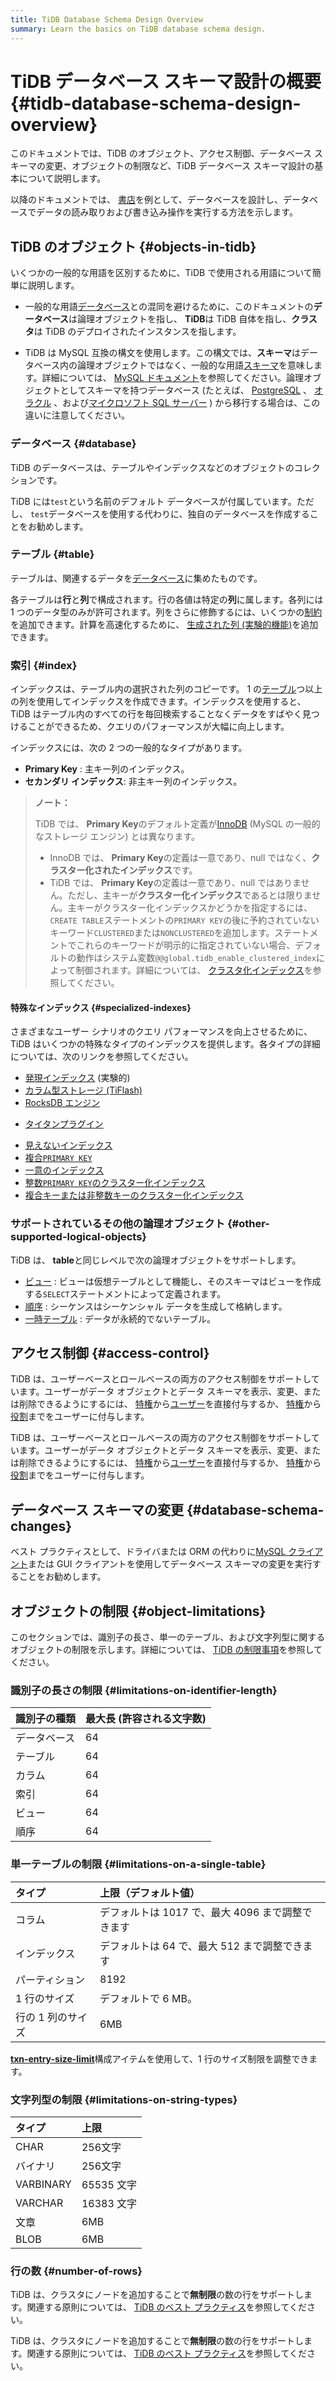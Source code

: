 ```yaml
---
title: TiDB Database Schema Design Overview
summary: Learn the basics on TiDB database schema design.
---
```


# TiDB データベース スキーマ設計の概要 {#tidb-database-schema-design-overview}

このドキュメントでは、TiDB のオブジェクト、アクセス制御、データベース スキーマの変更、オブジェクトの制限など、TiDB データベース スキーマ設計の基本について説明します。

以降のドキュメントでは、 [書店](/develop/dev-guide-bookshop-schema-design.md)を例として、データベースを設計し、データベースでデータの読み取りおよび書き込み操作を実行する方法を示します。

## TiDB のオブジェクト {#objects-in-tidb}

いくつかの一般的な用語を区別するために、TiDB で使用される用語について簡単に説明します。

-   一般的な用語[データベース](https://en.wikipedia.org/wiki/Database)との混同を避けるために、このドキュメントの**データベース**は論理オブジェクトを指し、 <strong>TiDB</strong>は TiDB 自体を指し、<strong>クラスタ</strong>は TiDB のデプロイされたインスタンスを指します。

-   TiDB は MySQL 互換の構文を使用します。この構文では、**スキーマ**はデータベース内の論理オブジェクトではなく、一般的な用語[スキーマ](https://en.wiktionary.org/wiki/schema)を意味します。詳細については、 [MySQL ドキュメント](https://dev.mysql.com/doc/refman/8.0/en/create-database.html)を参照してください。論理オブジェクトとしてスキーマを持つデータベース (たとえば、 [PostgreSQL](https://www.postgresql.org/docs/current/ddl-schemas.html) 、 [オラクル](https://docs.oracle.com/en/database/oracle/oracle-database/21/tdddg/creating-managing-schema-objects.html) 、および[マイクロソフト SQL サーバー](https://docs.microsoft.com/en-us/sql/relational-databases/security/authentication-access/create-a-database-schema?view=sql-server-ver15) ) から移行する場合は、この違いに注意してください。

### データベース {#database}

TiDB のデータベースは、テーブルやインデックスなどのオブジェクトのコレクションです。

TiDB には`test`という名前のデフォルト データベースが付属しています。ただし、 `test`データベースを使用する代わりに、独自のデータベースを作成することをお勧めします。

### テーブル {#table}

テーブルは、関連するデータを[データベース](#database)に集めたものです。

各テーブルは**行**と<strong>列</strong>で構成されます。行の各値は特定の<strong>列</strong>に属します。各列には 1 つのデータ型のみが許可されます。列をさらに修飾するには、いくつかの[制約](/constraints.md)を追加できます。計算を高速化するために、 [生成された列 (実験的機能)](/generated-columns.md)を追加できます。

### 索引 {#index}

インデックスは、テーブル内の選択された列のコピーです。 1 の[テーブル](#table)つ以上の列を使用してインデックスを作成できます。インデックスを使用すると、TiDB はテーブル内のすべての行を毎回検索することなくデータをすばやく見つけることができるため、クエリのパフォーマンスが大幅に向上します。

インデックスには、次の 2 つの一般的なタイプがあります。

-   **Primary Key** : 主キー列のインデックス。
-   **セカンダリ インデックス**: 非主キー列のインデックス。

> **ノート：**
>
> TiDB では、 **Primary Key**のデフォルト定義が[InnoDB](https://mariadb.com/kb/en/innodb/) (MySQL の一般的なストレージ エンジン) とは異なります。
>
> -   InnoDB では、 **Primary Key**の定義は一意であり、null ではなく、<strong>クラスター化されたインデックス</strong>です。
> -   TiDB では、 **Primary Key**の定義は一意であり、null ではありません。ただし、主キーが<strong>クラスター化インデックス</strong>であるとは限りません。主キーがクラスター化インデックスかどうかを指定するには、 `CREATE TABLE`ステートメントの`PRIMARY KEY`の後に予約されていないキーワード`CLUSTERED`または`NONCLUSTERED`を追加します。ステートメントでこれらのキーワードが明示的に指定されていない場合、デフォルトの動作はシステム変数`@@global.tidb_enable_clustered_index`によって制御されます。詳細については、 [クラスタ化インデックス](/clustered-indexes.md)を参照してください。

#### 特殊なインデックス {#specialized-indexes}

さまざまなユーザー シナリオのクエリ パフォーマンスを向上させるために、TiDB はいくつかの特殊なタイプのインデックスを提供します。各タイプの詳細については、次のリンクを参照してください。

-   [発現インデックス](/sql-statements/sql-statement-create-index.md#expression-index) (実験的)
-   [カラム型ストレージ (TiFlash)](/tiflash/tiflash-overview.md)
-   [RocksDB エンジン](/storage-engine/rocksdb-overview.md)

<CustomContent platform="tidb">

-   [タイタンプラグイン](/storage-engine/titan-overview.md)

</CustomContent>

-   [見えないインデックス](/sql-statements/sql-statement-add-index.md)
-   [複合`PRIMARY KEY`](/constraints.md#primary-key)
-   [一意のインデックス](/constraints.md#unique-key)
-   [整数`PRIMARY KEY`のクラスター化インデックス](/constraints.md)
-   [複合キーまたは非整数キーのクラスター化インデックス](/constraints.md)

### サポートされているその他の論理オブジェクト {#other-supported-logical-objects}

TiDB は、 **table**と同じレベルで次の論理オブジェクトをサポートします。

-   [ビュー](/views.md) : ビューは仮想テーブルとして機能し、そのスキーマはビューを作成する`SELECT`ステートメントによって定義されます。
-   [順序](/sql-statements/sql-statement-create-sequence.md) : シーケンスはシーケンシャル データを生成して格納します。
-   [一時テーブル](/temporary-tables.md) : データが永続的でないテーブル。

## アクセス制御 {#access-control}

<CustomContent platform="tidb">

TiDB は、ユーザーベースとロールベースの両方のアクセス制御をサポートしています。ユーザーがデータ オブジェクトとデータ スキーマを表示、変更、または削除できるようにするには、 [特権](/privilege-management.md)から[ユーザー](/user-account-management.md)を直接付与するか、 [特権](/privilege-management.md)から[役割](/role-based-access-control.md)までをユーザーに付与します。

</CustomContent>

<CustomContent platform="tidb-cloud">

TiDB は、ユーザーベースとロールベースの両方のアクセス制御をサポートしています。ユーザーがデータ オブジェクトとデータ スキーマを表示、変更、または削除できるようにするには、 [特権](https://docs.pingcap.com/tidb/stable/privilege-management)から[ユーザー](https://docs.pingcap.com/tidb/stable/user-account-management)を直接付与するか、 [特権](https://docs.pingcap.com/tidb/stable/privilege-management)から[役割](https://docs.pingcap.com/tidb/stable/role-based-access-control)までをユーザーに付与します。

</CustomContent>

## データベース スキーマの変更 {#database-schema-changes}

ベスト プラクティスとして、ドライバまたは ORM の代わりに[MySQL クライアント](https://dev.mysql.com/doc/refman/8.0/en/mysql.html)または GUI クライアントを使用してデータベース スキーマの変更を実行することをお勧めします。

## オブジェクトの制限 {#object-limitations}

このセクションでは、識別子の長さ、単一のテーブル、および文字列型に関するオブジェクトの制限を示します。詳細については、 [TiDB の制限事項](/tidb-limitations.md)を参照してください。

### 識別子の長さの制限 {#limitations-on-identifier-length}

| 識別子の種類 | 最大長 (許容される文字数) |
| :----- | :------------- |
| データベース | 64             |
| テーブル   | 64             |
| カラム    | 64             |
| 索引     | 64             |
| ビュー    | 64             |
| 順序     | 64             |

### 単一テーブルの制限 {#limitations-on-a-single-table}

| タイプ        | 上限（デフォルト値）                     |
| :--------- | :----------------------------- |
| コラム        | デフォルトは 1017 で、最大 4096 まで調整できます |
| インデックス     | デフォルトは 64 で、最大 512 まで調整できます    |
| パーティション    | 8192                           |
| 1 行のサイズ    | デフォルトで 6 MB。                   |
| 行の 1 列のサイズ | 6MB                            |

<CustomContent platform="tidb">

[**txn-entry-size-limit**](/tidb-configuration-file.md#txn-entry-size-limit-new-in-v50)構成アイテムを使用して、1 行のサイズ制限を調整できます。

</CustomContent>

### 文字列型の制限 {#limitations-on-string-types}

| タイプ       | 上限       |
| :-------- | :------- |
| CHAR      | 256文字    |
| バイナリ      | 256文字    |
| VARBINARY | 65535 文字 |
| VARCHAR   | 16383 文字 |
| 文章        | 6MB      |
| BLOB      | 6MB      |

### 行の数 {#number-of-rows}

<CustomContent platform="tidb">

TiDB は、クラスタにノードを追加することで**無制限**の数の行をサポートします。関連する原則については、 [TiDB のベスト プラクティス](/best-practices/tidb-best-practices.md)を参照してください。

</CustomContent>

<CustomContent platform="tidb-cloud">

TiDB は、クラスタにノードを追加することで**無制限**の数の行をサポートします。関連する原則については、 [TiDB のベスト プラクティス](https://docs.pingcap.com/tidb/stable/tidb-best-practices)を参照してください。

</CustomContent>
